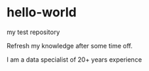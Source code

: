 # hello-world
my test repository

Refresh my knowledge after some time off.

I am a data specialist of 20+ years experience


